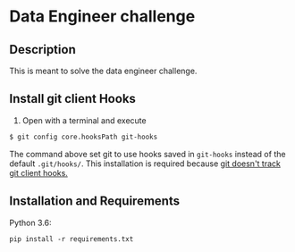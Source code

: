 # Data Engineer challenge

## Description
This is meant to solve the data engineer challenge.

## Install git client Hooks

1. Open with a terminal and execute
```bash
$ git config core.hooksPath git-hooks
```

The command above set git to use hooks saved in `git-hooks` instead of the default `.git/hooks/`.
This installation is required because [git doesn't track git client hooks.](https://git-scm.com/book/en/v2/Customizing-Git-Git-Hooks)


## Installation and Requirements

Python 3.6:
```
pip install -r requirements.txt
```
